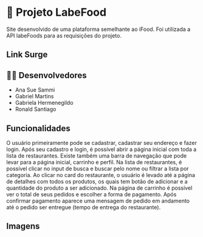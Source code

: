# 🍟 Projeto LabeFood

Site desenvolvido de uma plataforma semelhante ao iFood. Foi utilizada a API labeFoods para as requisições do projeto.

## Link Surge

## 👩‍💻 Desenvolvedores
- Ana Sue Sammi
- Gabriel Martins
- Gabriela Hermenegildo
- Ronald Santiago

## Funcionalidades
O usuário primeiramente pode se cadastrar, cadastrar seu endereço e fazer login.
Após seu cadastro e login, é possível abrir a página inicial com toda a lista de restaurantes. Existe também uma barra de navegação que pode levar para a página inicial, carrinho e perfil.
Na lista de restaurantes, é possível clicar no input de busca e buscar pelo nome ou filtrar a lista por categoria. Ao clicar no card do restaurante, o usuário é levado até a página de detalhes com todos os produtos, os quais tem botão de adicionar e a quantidade do produto a ser adicionado.
Na página de carrinho é possível ver o total de seus pedidos e escolher a forma de pagamento. Após confirmar pagamento aparece uma mensagem de pedido em andamento até o pedido ser entregue (tempo de entrega do restaurante).

## Imagens
